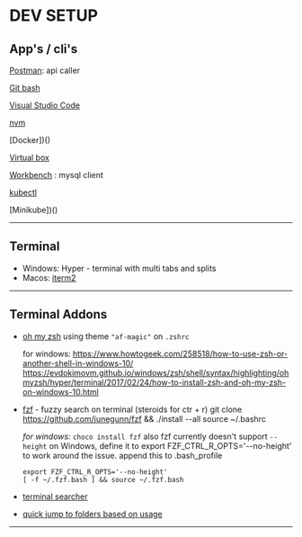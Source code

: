 # DEV SETUP

## App's / cli's

[Postman](https://www.getpostman.com/):  api caller

[Git bash]()

[Visual Studio Code]()

[nvm]()

[Docker])()

[Virtual box]()

[Workbench]() : mysql client

[kubectl]()

[Minikube])()


<hr>

## Terminal
* Windows: Hyper - terminal with multi tabs and splits
* Macos: [iterm2](https://www.iterm2.com/)

<hr>

## Terminal Addons

* [oh my zsh](https://ohmyz.sh/) using theme `"af-magic"` on `.zshrc`

    for windows: 
    https://www.howtogeek.com/258518/how-to-use-zsh-or-another-shell-in-windows-10/
    https://evdokimovm.github.io/windows/zsh/shell/syntax/highlighting/ohmyzsh/hyper/terminal/2017/02/24/how-to-install-zsh-and-oh-my-zsh-on-windows-10.html
    
* [fzf](https://github.com/junegunn/fzf) - fuzzy search on terminal (steroids for ctr + r)
git clone https://github.com/junegunn/fzf && ./install --all
source ~/.bashrc

  *for windows:* `choco install fzf` also fzf currently doesn't support `--height` on Windows, define it to export FZF_CTRL_R_OPTS='--no-height' to work around the issue.
append this to .bash_profile
    ```
    export FZF_CTRL_R_OPTS='--no-height'
    [ -f ~/.fzf.bash ] && source ~/.fzf.bash
    ```
* [terminal searcher](https://github.com/ggreer/the_silver_searcher)

* [quick jump to folders based on usage](https://github.com/wting/autojump)
<hr>

